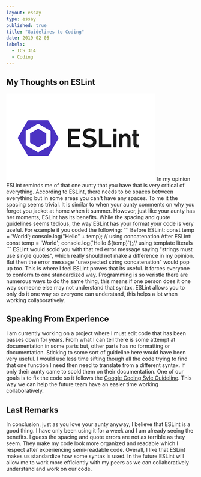 ```yaml
---
layout: essay
type: essay
published: true
title: "Guidelines to Coding"
date: 2019-02-05
labels:
  - ICS 314
  - Coding
---
```

## My Thoughts on ESLint
<img class="ui medium right floating image" src="../images/ESLint_logo.png">
In my opinion ESLint reminds me of that one aunty that you have that is very critical of everything. According to ESLint, there needs to be spaces between everything but in some areas you can't have any spaces. To me it the spacing seems trivial. It is similar to when your aunty comments on why you forgot you jacket at home when it summer. However, just like your aunty has her moments, ESLint has its benefits. While the spacing and quote guidelines seems tedious, the way ESLint has your format your code is very useful. For example if you coded the following:
```
Before ESLint:
const temp = 'World';
console.log("Hello" + temp); // using concatenation
After ESLint:
const temp = 'World';
console.log(`Hello ${temp}`);// using template literals
```
ESLint would scold you with that red error message saying "strings must use single quotes", which really should not make a difference in my opinion. But then the error message "unexpected string concatenation" would pop up too. This is where I feel ESLint proves that its useful. It forces everyone to conform to one standardized way. Programming is so veristle there are numerous ways to do the same thing, this means if one person does it one way someone else may not understand that syntax. ESLint allows you to only do it one way so everyone can understand, this helps a lot when working collaboratively.

## Speaking From Experience
I am currently working on a project where I must edit code that has been passes down for years. From what I can tell there is some attempt at documentation in some parts but, other parts has no formatting or documentation. Sticking to some sort of guideline here would have been very useful. I would use less time sifting though all the code trying to find that one function I need then need to translate from a different syntax. If only their aunty came to scold them on their documentation. One of our goals is to fix the code so it follows the [Google Coding Syle Guideline](https://google.github.io/styleguide/cppguide.html). This way we can help the future team have an easier time working collaboratively. 

## Last Remarks
In conclusion, just as you love your aunty anyway, I believe that ESLint is a good thing. I have only been using it for a week and I am already seeing the benefits. I guess the spacing and quote errors are not as terrible as they seem. They make my code look more organized and readable which I respect after experiencing semi-readable code. Overall, I like that ESLint makes us standardize how some syntax is used. In the future ESLint will allow me to work more efficiently with my peers as we can collaboratively understand and work on our code.